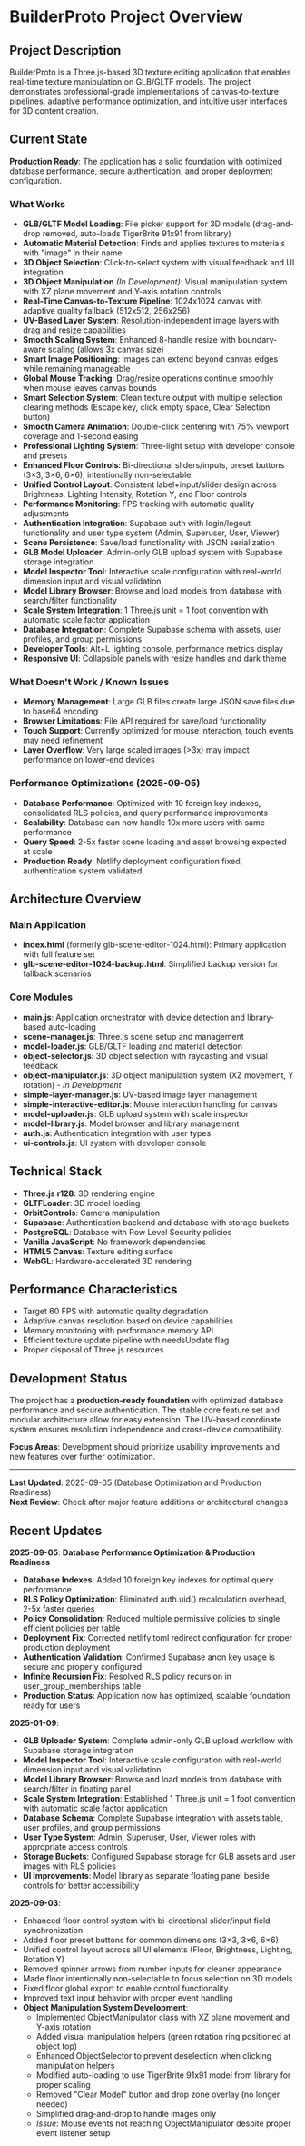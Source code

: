 # BuilderProto Project Overview

## Project Description
BuilderProto is a Three.js-based 3D texture editing application that enables real-time texture manipulation on GLB/GLTF models. The project demonstrates professional-grade implementations of canvas-to-texture pipelines, adaptive performance optimization, and intuitive user interfaces for 3D content creation.

## Current State

**Production Ready**: The application has a solid foundation with optimized database performance, secure authentication, and proper deployment configuration.

### What Works
- **GLB/GLTF Model Loading**: File picker support for 3D models (drag-and-drop removed, auto-loads TigerBrite 91x91 from library)
- **Automatic Material Detection**: Finds and applies textures to materials with "image" in their name
- **3D Object Selection**: Click-to-select system with visual feedback and UI integration
- **3D Object Manipulation** *(In Development)*: Visual manipulation system with XZ plane movement and Y-axis rotation controls
- **Real-Time Canvas-to-Texture Pipeline**: 1024x1024 canvas with adaptive quality fallback (512x512, 256x256)
- **UV-Based Layer System**: Resolution-independent image layers with drag and resize capabilities
- **Smooth Scaling System**: Enhanced 8-handle resize with boundary-aware scaling (allows 3x canvas size)
- **Smart Image Positioning**: Images can extend beyond canvas edges while remaining manageable  
- **Global Mouse Tracking**: Drag/resize operations continue smoothly when mouse leaves canvas bounds
- **Smart Selection System**: Clean texture output with multiple selection clearing methods (Escape key, click empty space, Clear Selection button)
- **Smooth Camera Animation**: Double-click centering with 75% viewport coverage and 1-second easing
- **Professional Lighting System**: Three-light setup with developer console and presets
- **Enhanced Floor Controls**: Bi-directional sliders/inputs, preset buttons (3×3, 3×6, 6×6), intentionally non-selectable
- **Unified Control Layout**: Consistent label+input/slider design across Brightness, Lighting Intensity, Rotation Y, and Floor controls
- **Performance Monitoring**: FPS tracking with automatic quality adjustments
- **Authentication Integration**: Supabase auth with login/logout functionality and user type system (Admin, Superuser, User, Viewer)
- **Scene Persistence**: Save/load functionality with JSON serialization
- **GLB Model Uploader**: Admin-only GLB upload system with Supabase storage integration
- **Model Inspector Tool**: Interactive scale configuration with real-world dimension input and visual validation
- **Model Library Browser**: Browse and load models from database with search/filter functionality
- **Scale System Integration**: 1 Three.js unit = 1 foot convention with automatic scale factor application
- **Database Integration**: Complete Supabase schema with assets, user profiles, and group permissions
- **Developer Tools**: Alt+L lighting console, performance metrics display
- **Responsive UI**: Collapsible panels with resize handles and dark theme

### What Doesn't Work / Known Issues
- **Memory Management**: Large GLB files create large JSON save files due to base64 encoding
- **Browser Limitations**: File API required for save/load functionality
- **Touch Support**: Currently optimized for mouse interaction, touch events may need refinement
- **Layer Overflow**: Very large scaled images (>3x) may impact performance on lower-end devices

### Performance Optimizations (2025-09-05)
- **Database Performance**: Optimized with 10 foreign key indexes, consolidated RLS policies, and query performance improvements
- **Scalability**: Database can now handle 10x more users with same performance
- **Query Speed**: 2-5x faster scene loading and asset browsing expected at scale
- **Production Ready**: Netlify deployment configuration fixed, authentication system validated

## Architecture Overview

### Main Application
- **index.html** (formerly glb-scene-editor-1024.html): Primary application with full feature set
- **glb-scene-editor-1024-backup.html**: Simplified backup version for fallback scenarios

### Core Modules
- **main.js**: Application orchestrator with device detection and library-based auto-loading
- **scene-manager.js**: Three.js scene setup and management
- **model-loader.js**: GLB/GLTF loading and material detection
- **object-selector.js**: 3D object selection with raycasting and visual feedback
- **object-manipulator.js**: 3D object manipulation system (XZ movement, Y rotation) - *In Development*
- **simple-layer-manager.js**: UV-based image layer management
- **simple-interactive-editor.js**: Mouse interaction handling for canvas
- **model-uploader.js**: GLB upload system with scale inspector
- **model-library.js**: Model browser and library management
- **auth.js**: Authentication integration with user types
- **ui-controls.js**: UI system with developer console

## Technical Stack
- **Three.js r128**: 3D rendering engine
- **GLTFLoader**: 3D model loading
- **OrbitControls**: Camera manipulation
- **Supabase**: Authentication backend and database with storage buckets
- **PostgreSQL**: Database with Row Level Security policies
- **Vanilla JavaScript**: No framework dependencies
- **HTML5 Canvas**: Texture editing surface
- **WebGL**: Hardware-accelerated 3D rendering

## Performance Characteristics
- Target 60 FPS with automatic quality degradation
- Adaptive canvas resolution based on device capabilities
- Memory monitoring with performance.memory API
- Efficient texture update pipeline with needsUpdate flag
- Proper disposal of Three.js resources

## Development Status
The project has a **production-ready foundation** with optimized database performance and secure authentication. The stable core feature set and modular architecture allow for easy extension. The UV-based coordinate system ensures resolution independence and cross-device compatibility.

**Focus Areas**: Development should prioritize usability improvements and new features over further optimization.

---
**Last Updated**: 2025-09-05 (Database Optimization and Production Readiness)  
**Next Review**: Check after major feature additions or architectural changes

## Recent Updates

**2025-09-05**: **Database Performance Optimization & Production Readiness**
- **Database Indexes**: Added 10 foreign key indexes for optimal query performance
- **RLS Policy Optimization**: Eliminated auth.uid() recalculation overhead, 2-5x faster queries
- **Policy Consolidation**: Reduced multiple permissive policies to single efficient policies per table
- **Deployment Fix**: Corrected netlify.toml redirect configuration for proper production deployment
- **Authentication Validation**: Confirmed Supabase anon key usage is secure and properly configured
- **Infinite Recursion Fix**: Resolved RLS policy recursion in user_group_memberships table
- **Production Status**: Application now has optimized, scalable foundation ready for users

**2025-01-09**: 
- **GLB Uploader System**: Complete admin-only GLB upload workflow with Supabase storage integration
- **Model Inspector Tool**: Interactive scale configuration with real-world dimension input and visual validation
- **Model Library Browser**: Browse and load models from database with search/filter in floating panel
- **Scale System Integration**: Established 1 Three.js unit = 1 foot convention with automatic scale factor application
- **Database Schema**: Complete Supabase integration with assets table, user profiles, and group permissions
- **User Type System**: Admin, Superuser, User, Viewer roles with appropriate access controls
- **Storage Buckets**: Configured Supabase storage for GLB assets and user images with RLS policies
- **UI Improvements**: Model library as separate floating panel beside controls for better accessibility

**2025-09-03**: 
- Enhanced floor control system with bi-directional slider/input field synchronization
- Added floor preset buttons for common dimensions (3×3, 3×6, 6×6) 
- Unified control layout across all UI elements (Floor, Brightness, Lighting, Rotation Y)
- Removed spinner arrows from number inputs for cleaner appearance
- Made floor intentionally non-selectable to focus selection on 3D models
- Fixed floor global export to enable control functionality
- Improved text input behavior with proper event handling
- **Object Manipulation System Development**: 
  - Implemented ObjectManipulator class with XZ plane movement and Y-axis rotation
  - Added visual manipulation helpers (green rotation ring positioned at object top)
  - Enhanced ObjectSelector to prevent deselection when clicking manipulation helpers
  - Modified auto-loading to use TigerBrite 91x91 model from library for proper scaling
  - Removed "Clear Model" button and drop zone overlay (no longer needed)
  - Simplified drag-and-drop to handle images only
  - *Issue*: Mouse events not reaching ObjectManipulator despite proper event listener setup